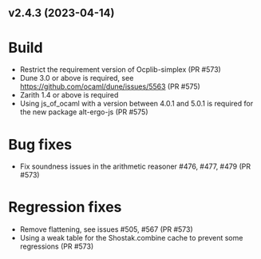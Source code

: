 ## v2.4.3 (2023-04-14)

# Build
* Restrict the requirement version of Ocplib-simplex (PR #573)
* Dune 3.0 or above is required, see https://github.com/ocaml/dune/issues/5563 (PR #575)
* Zarith 1.4 or above is required
* Using js_of_ocaml with a version between 4.0.1 and 5.0.1 is required for
  the new package alt-ergo-js (PR #575)

# Bug fixes
* Fix soundness issues in the arithmetic reasoner #476, #477, #479 (PR #573)

# Regression fixes
* Remove flattening, see issues #505, #567 (PR #573)
* Using a weak table for the Shostak.combine cache to prevent some regressions (PR #573)
